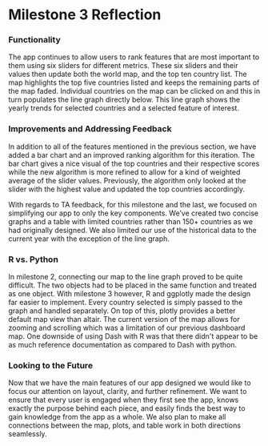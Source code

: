 # Milestone 3 Reflection

### Functionality 
The app continues to allow users to rank features that are most important to them using six sliders for different metrics. These six sliders and their values then update both the world map, and the top ten country list. The map highlights the top five countries listed and keeps the remaining parts of the map faded. Individual countries on the map can be clicked on and this in turn populates the line graph directly below. This line graph shows the yearly trends for selected countries and a selected feature of interest.

### Improvements and Addressing Feedback
In addition to all of the features mentioned in the previous section, we have added a bar chart and an improved ranking algorithm for this iteration. The bar chart gives a nice visual of the top countries and their respective scores while the new algorithm is more refined to allow for a kind of weighted average of the slider values. Previously, the algorithm only looked at the slider with the highest value and updated the top countries accordingly. 

With regards to TA feedback, for this milestone and the last, we focused on simplifying our app to only the key components. We’ve created two concise graphs and a table with limited countries rather than 150+ countries as we had originally designed. We also limited our use of the historical data to the current year with the exception of the line graph.

### R vs. Python
In milestone 2, connecting our map to the line graph proved to be quite difficult. The two objects had to be placed in the same function and treated as one object. With milestone 3 however, R and ggplotly made the design far easier to implement. Every country selected is simply passed to the graph and handled separately. On top of this, plotly provides a better default map view than altair. The current version of the map allows for zooming and scrolling which was a limitation of our previous dashboard map. One downside of using Dash with R was that there didn't appear to be as much reference documentation as compared to Dash with python. 

### Looking to the Future
Now that we have the main features of our app designed we would like to focus our attention on layout, clarity, and further refinement. We want to ensure that every user is engaged when they first see the app, knows exactly the purpose behind each piece, and easily finds the best way to gain knowledge from the app as a whole. We also plan to make all connections between the map, plots, and table work in both directions seamlessly.

